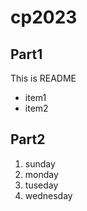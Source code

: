 # cp2023

## Part1

This is README
- item1
- item2

## Part2
1. sunday
1. monday
1. tuseday
1. wednesday
